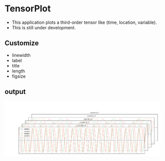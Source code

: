 # TensorPlot
- This application plots a third-order tensor like (time, location, variable).
- This is still under development.

## Customize
- linewidth
- label
- title
- length
- figsize

## output
![](./outputs/sample1.png)
